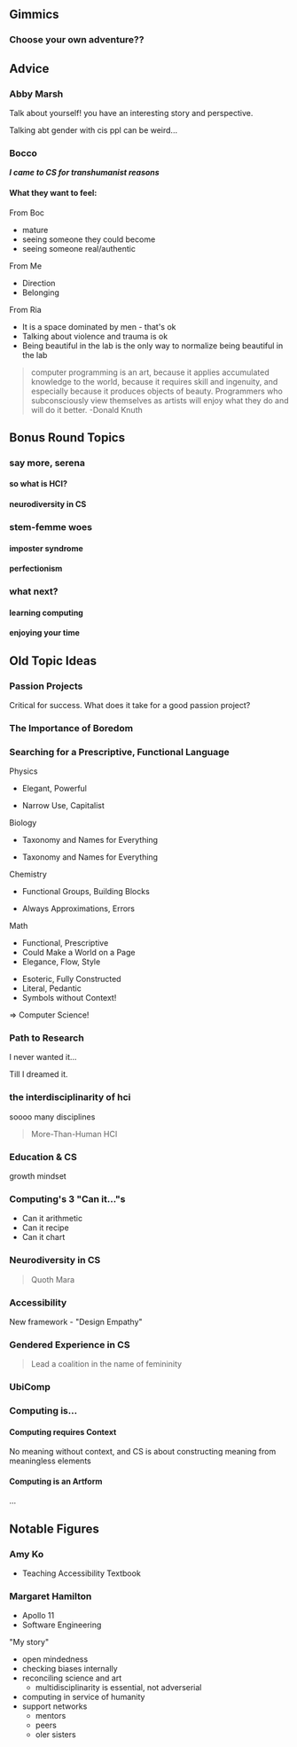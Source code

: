 ## Gimmics

### Choose your own adventure??

## Advice

### Abby Marsh

Talk about yourself!
you have an interesting story and perspective.

Talking abt gender with cis ppl can be weird...

### Bocco

***I came to CS for transhumanist reasons***

#### What they want to feel:

From Boc
- mature
- seeing someone they could become
- seeing someone real/authentic

From Me
- Direction
- Belonging

From Ria
- It is a space dominated by men - that's ok
- Talking about violence and trauma is ok
- Being beautiful in the lab is the only way to normalize being beautiful in the lab

> computer programming is an art, because it applies accumulated knowledge to the world, because it requires skill and ingenuity, and especially because it produces objects of beauty. Programmers who subconsciously view themselves as artists will enjoy what they do and will do it better.
-Donald Knuth

## Bonus Round Topics


### say more, serena

#### so what is HCI?

#### neurodiversity in CS


### stem-femme woes

#### imposter syndrome

#### perfectionism


### what next?

#### learning computing

#### enjoying your time


## Old Topic Ideas

### Passion Projects

Critical for success.
What does it take for a good passion project?

### The Importance of Boredom

### Searching for a Prescriptive, Functional Language

Physics
+ Elegant, Powerful
- Narrow Use, Capitalist

Biology
+ Taxonomy and Names for Everything
- Taxonomy and Names for Everything

Chemistry
+ Functional Groups, Building Blocks
- Always Approximations, Errors

Math
+ Functional, Prescriptive
+ Could Make a World on a Page
+ Elegance, Flow, Style
- Esoteric, Fully Constructed
- Literal, Pedantic
- Symbols without Context!


=> Computer Science!


### Path to Research

I never wanted it...

Till I dreamed it.


### the interdisciplinarity of hci

soooo many disciplines

> More-Than-Human HCI

### Education & CS

growth mindset

### Computing's 3 "Can it..."s

- Can it arithmetic
- Can it recipe
- Can it chart



### Neurodiversity in CS

> Quoth Mara


### Accessibility


New framework - "Design Empathy"


### Gendered Experience in CS

> Lead a coalition in the name of femininity

### UbiComp

### Computing is...

#### Computing requires Context

No meaning without context, and CS is about constructing meaning from meaningless elements

#### Computing is an Artform

...

## Notable Figures

### Amy Ko

- Teaching Accessibility Textbook

### Margaret Hamilton

- Apollo 11
- Software Engineering

"My story"
- open mindedness
- checking biases internally
- reconciling science and art
  - multidisciplinarity is essential, not adverserial
- computing in service of humanity
- support networks
  - mentors
  - peers
  - oler sisters
